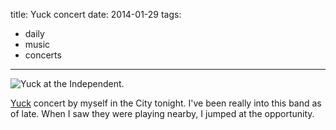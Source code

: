 title: Yuck concert
date: 2014-01-29
tags:
- daily
- music
- concerts
---

![Yuck at the Independent.](https://dl.dropbox.com/u/4291520/journal-images/yuck-1.jpg)

[Yuck](http://yuckband.com/) concert by myself in the City tonight. I've been really into this band as of late. When I saw they were playing nearby, I jumped at the opportunity.
